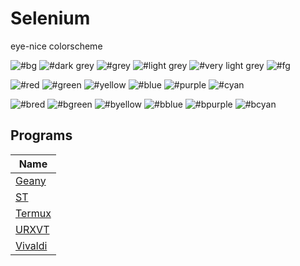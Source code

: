 # Selenium
 eye-nice colorscheme

![#bg](https://via.placeholder.com/15/2a2a2a/000000?text=+)
![#dark grey](https://via.placeholder.com/15/2f2f2f/000000?text=+)
![#grey](https://via.placeholder.com/15/3a3a3a/000000?text=+)
![#light grey](https://via.placeholder.com/15/666666/000000?text=+)
![#very light grey](https://via.placeholder.com/15/999999/000000?text=+)
![#fg](https://via.placeholder.com/15/a6a6a6/000000?text=+)

![#red](https://via.placeholder.com/15/a66966/000000?text=+)
![#green](https://via.placeholder.com/15/91a666/000000?text=+)
![#yellow](https://via.placeholder.com/15/a69c66/000000?text=+)
![#blue](https://via.placeholder.com/15/6677a6/000000?text=+)
![#purple](https://via.placeholder.com/15/9a66a6/000000?text=+)
![#cyan](https://via.placeholder.com/15/66a6aa/000000?text=+)

![#bred](https://via.placeholder.com/15/963636/000000?text=+)
![#bgreen](https://via.placeholder.com/15/669636/000000?text=+)
![#byellow](https://via.placeholder.com/15/969336/000000?text=+)
![#bblue](https://via.placeholder.com/15/363996/000000?text=+)
![#bpurple](https://via.placeholder.com/15/903696/000000?text=+)
![#bcyan](https://via.placeholder.com/15/369696/000000?text=+)

## Programs

| Name    | 
|-----------|
| [Geany](https://github.com/ItzSelenux/selenium-colorscheme/tree/main/geany)     |
| [ST](https://github.com/ItzSelenux/selenium-colorscheme/tree/main/st)           |
| [Termux](https://github.com/ItzSelenux/selenium-colorscheme/tree/main/termux)   |
| [URXVT](https://github.com/ItzSelenux/selenium-colorscheme/tree/main/urxvt)     |
| [Vivaldi](https://github.com/ItzSelenux/selenium-colorscheme/tree/main/vivaldi) |
